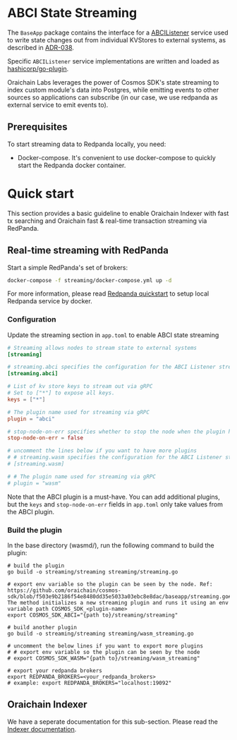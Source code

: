 # ABCI State Streaming

The `BaseApp` package contains the interface for a [ABCIListener](https://github.com/cosmos/cosmos-sdk/blob/main/baseapp/streaming.go)
service used to write state changes out from individual KVStores to external systems,
as described in [ADR-038](https://github.com/cosmos/cosmos-sdk/blob/main/docs/architecture/adr-038-state-listening.md).

Specific `ABCIListener` service implementations are written and loaded as [hashicorp/go-plugin](https://github.com/hashicorp/go-plugin).

Oraichain Labs leverages the power of Cosmos SDK's state streaming to index custom module's data into Postgres, while emitting events to other sources so applications can subscribe (in our case, we use redpanda as external service to emit events to).

## Prerequisites

To start streaming data to Redpanda locally, you need:

- Docker-compose. It's convenient to use docker-compose to quickly start the Redpanda docker container.

# Quick start

This section provides a basic guideline to enable Oraichain Indexer with fast tx searching and Oraichain fast & real-time transaction streaming via RedPanda.

## Real-time streaming with RedPanda

Start a simple RedPanda's set of brokers:

```bash
docker-compose -f streaming/docker-compose.yml up -d
```

For more information, please read [Redpanda quickstart](https://docs.redpanda.com/current/get-started/quick-start/?tab=tabs-2-macos) to setup local Redpanda service by docker.

### Configuration

Update the streaming section in `app.toml` to enable ABCI state streaming

```toml
# Streaming allows nodes to stream state to external systems
[streaming]

# streaming.abci specifies the configuration for the ABCI Listener streaming service
[streaming.abci]

# List of kv store keys to stream out via gRPC
# Set to ["*"] to expose all keys.
keys = ["*"]

# The plugin name used for streaming via gRPC
plugin = "abci"

# stop-node-on-err specifies whether to stop the node when the plugin has problems
stop-node-on-err = false

# uncomment the lines below if you want to have more plugins
# # streaming.wasm specifies the configuration for the ABCI Listener streaming service, for the wasm module
# [streaming.wasm]

# # The plugin name used for streaming via gRPC
# plugin = "wasm"
```

Note that the ABCI plugin is a must-have. You can add additional plugins, but the `keys` and `stop-node-on-err` fields in `app.toml` only take values from the ABCI plugin.

### Build the plugin

In the base directory (wasmd/), run the following command to build the plugin:

```shell
# build the plugin
go build -o streaming/streaming streaming/streaming.go

# export env variable so the plugin can be seen by the node. Ref: https://github.com/oraichain/cosmos-sdk/blob/f503e9b2186f54e8480dd35e5033a03ebc8e8dac/baseapp/streaming.go#L35. The method initializes a new streaming plugin and runs it using an env variable path COSMOS_SDK_<plugin-name>
export COSMOS_SDK_ABCI="{path to}/streaming/streaming"

# build another plugin
go build -o streaming/streaming streaming/wasm_streaming.go

# uncomment the below lines if you want to export more plugins
# # export env variable so the plugin can be seen by the node
# export COSMOS_SDK_WASM="{path to}/streaming/wasm_streaming"

# export your redpanda brokers
export REDPANDA_BROKERS=<your_redpanda_brokers>
# example: export REDPANDA_BROKERS="localhost:19092"
```

## Oraichain Indexer

We have a seperate documentation for this sub-section. Please read the [Indexer documentation](../indexer/README.md).